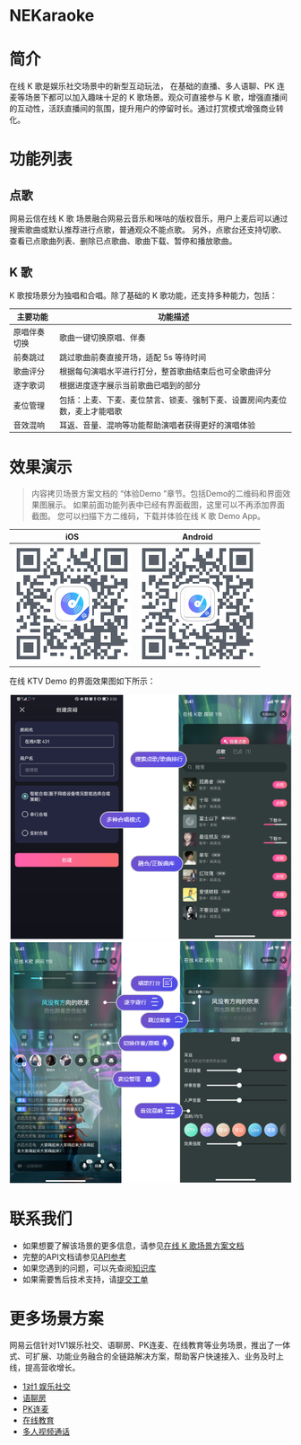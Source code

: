 # NEKaraoke

# 简介
在线 K 歌是娱乐社交场景中的新型互动玩法， 在基础的直播、多人语聊、PK 连麦等场景下都可以加入趣味十足的 K 歌场景。观众可直接参与 K 歌，增强直播间的互动性，活跃直播间的氛围，提升用户的停留时长。通过打赏模式增强商业转化。

# 功能列表

## 点歌
网易云信在线 K 歌 场景融合网易云音乐和咪咕的版权音乐，用户上麦后可以通过搜索歌曲或默认推荐进行点歌，普通观众不能点歌。
另外，点歌台还支持切歌、查看已点歌曲列表、删除已点歌曲、歌曲下载、暂停和播放歌曲。

## K 歌
K 歌按场景分为独唱和合唱。除了基础的 K 歌功能，还支持多种能力，包括：

|  主要功能   | 功能描述  |
|  ----  | ----  |
|原唱伴奏切换|歌曲一键切换原唱、伴奏|
|前奏跳过|跳过歌曲前奏直接开场，适配 5s 等待时间|
|歌曲评分|根据每句演唱水平进行打分，整首歌曲结束后也可全歌曲评分|
|逐字歌词|根据进度逐字展示当前歌曲已唱到的部分|
|麦位管理|包括：上麦、下麦、麦位禁言、锁麦、强制下麦、设置房间内麦位数，麦上才能唱歌|
|音效混响|耳返、音量、混响等功能帮助演唱者获得更好的演唱体验|

# 效果演示

>内容拷贝场景方案文档的 “体验Demo ”章节。包括Demo的二维码和界面效果图展示。
>如果前面功能列表中已经有界面截图，这里可以不再添加界面截图。
>您可以扫描下方二维码，下载并体验在线 K 歌 Demo App。

| iOS                                                          | Android                                                      |
| ------------------------------------------------------------ | ------------------------------------------------------------ |
| ![](pic/download_ios.png)  |  ![](pic/download_android.png) | 

在线 KTV Demo 的界面效果图如下所示：

![](pic/effect_picture_1.png)
![](pic/effect_picture_2.png)


# 联系我们

- 如果想要了解该场景的更多信息，请参见[在线 K 歌场景方案文档](https://doc.yunxin.163.com/karaoke/docs/home-page?platform=android)
- 完整的API文档请参见[API参考](https://doc.yunxin.163.com/karaoke/api-refer)
- 如果您遇到的问题，可以先查阅[知识库](https://faq.yunxin.163.com/kb/main/#/)
- 如果需要售后技术支持，请[提交工单](https://app.yunxin.163.com/index#/issue/submit)  


# 更多场景方案
网易云信针对1V1娱乐社交、语聊房、PK连麦、在线教育等业务场景，推出了一体式、可扩展、功能业务融合的全链路解决方案，帮助客户快速接入、业务及时上线，提高营收增长。
- [1对1 娱乐社交](https://github.com/netease-kit/1V1)
- [语聊房](https://github.com/netease-kit/NEChatroom)
- [PK连麦](https://github.com/netease-kit/OnlinePK)
- [在线教育](https://github.com/netease-kit/WisdomEducation)
- [多人视频通话](https://github.com/netease-kit/NEGroupCall)
